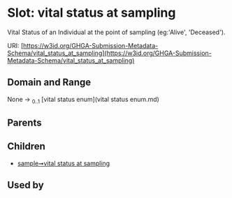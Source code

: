 
# Slot: vital status at sampling


Vital Status of an Individual at the point of sampling (eg:'Alive', 'Deceased').

URI: [https://w3id.org/GHGA-Submission-Metadata-Schema/vital_status_at_sampling](https://w3id.org/GHGA-Submission-Metadata-Schema/vital_status_at_sampling)


## Domain and Range

None &#8594;  <sub>0..1</sub> [vital status enum](vital status enum.md)

## Parents


## Children

 *  [sample➞vital status at sampling](sample_vital_status_at_sampling.md)

## Used by

